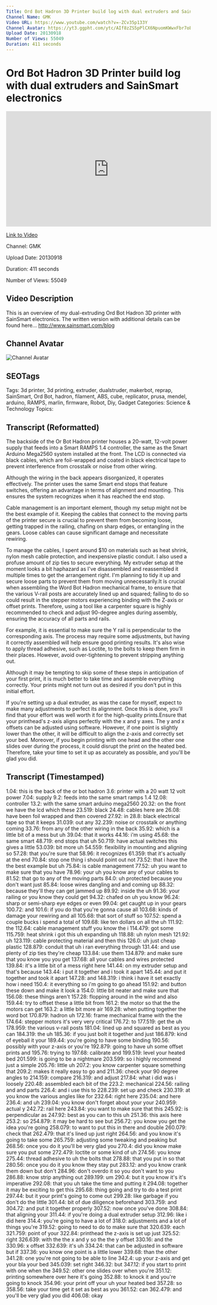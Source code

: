 ```yaml
---
Title: Ord Bot Hadron 3D Printer build log with dual extruders and SainSmart electronics
Channel Name: GMK
Video URL: https://www.youtube.com/watch?v=-ZCv35p133Y
Channel Avatar: https://yt3.ggpht.com/ytc/AIf8zZS5pPlCX6NpuomKWwxFbr7oEktpdnnA8KzRb3Mr=s88-c-k-c0x00ffffff-no-rj
Upload Date: 20130918
Number of Views: 55049
Duration: 411 seconds
---
```


# Ord Bot Hadron 3D Printer build log with dual extruders and SainSmart electronics

<iframe width='560' height='315' src='https://www.youtube.com/embed/-ZCv35p133Y' frameborder='0' allow='accelerometer; autoplay; clipboard-write; encrypted-media; gyroscope; picture-in-picture' allowfullscreen></iframe>

[Link to Video](https://www.youtube.com/watch?v=-ZCv35p133Y)

Channel: GMK

Upload Date: 20130918

Duration: 411 seconds

Number of Views: 55049

## Video Description

This is an overview of my dual-extruding Ord Bot Hadron 3D printer with SainSmart electronics. The written version with additional details can be found here... http://www.sainsmart.com/blog

## Channel Avatar

![Channel Avatar](https://yt3.ggpht.com/ytc/AIf8zZS5pPlCX6NpuomKWwxFbr7oEktpdnnA8KzRb3Mr=s88-c-k-c0x00ffffff-no-rj)

## SEOTags

Tags: 3d printer, 3d printing, extruder, dualstruder, makerbot, reprap, SainSmart, Ord Bot, hadron, filament, ABS, cube, replicator, prusa, mendel, arduino, RAMPS, marlin, firmware, Robot, Diy, Gadget
Categories: Science & Technology
Topics: 
## Transcript (Reformatted)

The backside of the Or Bot Hadron printer houses a 20-watt, 12-volt power supply that feeds into a Smart RAMPS 1.4 controller, the same as the Smart Arduino Mega2560 system installed at the front. The LCD is connected via black cables, which are foil-wrapped and coated in black electrical tape to prevent interference from crosstalk or noise from other wiring.

Although the wiring in the back appears disorganized, it operates effectively. The printer uses the same Smart end stops that feature switches, offering an advantage in terms of alignment and mounting. This ensures the system recognizes when it has reached the end stop.

Cable management is an important element, though my setup might not be the best example of it. Keeping the cables that connect to the moving parts of the printer secure is crucial to prevent them from becoming loose, getting trapped in the railing, chafing on sharp edges, or entangling in the gears. Loose cables can cause significant damage and necessitate rewiring.

To manage the cables, I spent around $10 on materials such as heat shrink, nylon mesh cable protection, and inexpensive plastic conduit. I also used a profuse amount of zip ties to secure everything. My extruder setup at the moment looks a bit haphazard as I've disassembled and reassembled it multiple times to get the arrangement right. I'm planning to tidy it up and secure loose parts to prevent them from moving unnecessarily.It is crucial when assembling the Word Bot Hadron mechanical frame, to ensure that the various V-rail posts are accurately lined up and squared; failing to do so could result in the stepper motors experiencing binding with the Z-axis or offset prints. Therefore, using a tool like a carpenter square is highly recommended to check and adjust 90-degree angles during assembly, ensuring the accuracy of all parts and rails. 

For example, it is essential to make sure the Y rail is perpendicular to the corresponding axis. The process may require some adjustments, but having it correctly assembled will help ensure good printing results. It's also wise to apply thread adhesive, such as Loctite, to the bolts to keep them firm in their places. However, avoid over-tightening to prevent stripping anything out. 

Although it may be tempting to skip some of these steps in anticipation of your first print, it is much better to take time and assemble everything correctly. Your prints might not turn out as desired if you don't put in this initial effort.

If you're setting up a dual extruder, as was the case for myself, expect to make many adjustments to perfect its alignment. Once this is done, you'll find that your effort was well worth it for the high-quality prints.Ensure that your printhead's z-axis aligns perfectly with the x and y axes. The y and x offsets can be adjusted using software. However, if one point is slightly lower than the other, it will be difficult to align the z-axis and correctly set your bed. Moreover, if you begin printing with one head and the other one slides over during the process, it could disrupt the print on the heated bed. Therefore, take your time to set it up as accurately as possible, and you'll be glad you did.
## Transcript (Timestamped)

1.04: this is the back of the or bot hadron
3.6: printer with a 20 watt 12 volt power
7.04: supply
9.2: feeds into the same smart ramps 1.4
12.08: controller
13.2: with the same smart arduino mega2560
20.32: on the front we have the lcd which these
23.519: black
24.48: cables here are
26.08: have been foil wrapped and then covered
27.92: in
28.8: black electrical tape so that it keeps
31.039: out any
32.239: noise or crosstalk or anything coming
33.76: from any of the other wiring in the back
35.92: which is a little bit of a mess but uh
39.04: that it works
44.16: i'm using
45.68: the same smart
48.719: end stops that uh
50.719: have actual switches this gives a little
53.039: bit more uh
54.559: flexibility in mounting and aligning so
57.28: that you're sure that
58.96: it recognizes
61.359: that it's actually at the end
70.84: stop one thing i should point out not
73.52: that i have the the best example but uh
75.84: is cable management
77.52: uh you want to make sure that you have
78.96: your uh you know any of your cables to
81.52: that go to any of the moving parts
84.0: uh protected because you don't want just
85.84: loose wires dangling and and coming up
88.32: because they'll they can get jammed up
89.92: inside the uh
91.36: your railing or you know they could get
94.32: chafed on uh you know
96.24: sharp or semi-sharp eye edges or even
99.04: get caught up in your gears
100.72: and
101.6: if you do that you're gonna cause all
103.68: kinds of damage your rewiring and all
105.68: that sort of stuff so
107.52: spend a couple bucks i spend a total of
109.68: like ten dollars on all the uh
111.92: the
112.64: cable management stuff you know the i
114.479: got some
115.759: heat shrink i got this uh expanding uh
118.88: uh nylon mesh
121.92: uh
123.119: cable protecting material and then this
126.0: uh just cheap plastic
128.879: conduit that uh i ran everything through
131.44: and use plenty of zip ties they're cheap
133.84: use them
134.879: and make sure that you know you you get
137.68: all your cables and wires protected
139.84: it's a little bit of a mess right here
141.44: on my extruder setup and that's because
143.44: i put it together and i took it apart
145.44: and put it together and took it apart
147.28: and
148.319: i think i have it set exactly how i need
150.4: it everything so i'm going to go ahead
151.92: and button these down and make it look a
154.0: little bit neater and make sure that
156.08: these things aren't
157.28: flopping around in the wind and also
159.44: try to offset these a little bit from
161.2: the motor so that the the motors can get
163.2: a little bit more air
169.28: when putting together the word bot
170.879: hadron uh
172.16: frame mechanical frame with the the
174.64: stepper motors it's very very critical
176.72: to
177.519: get the uh
178.959: the various v-rail posts
181.04: lined up and squared as best as you can
184.319: the uh
185.36: if you just bolt it together and just
186.879: kind of eyeball it your
189.44: you're going to have some binding
190.56: possibly with your z-axis or you're
192.879: going to have uh some offset prints and
195.76: trying to
197.68: calibrate and
199.519: level your heated bed
201.599: is going to be a nightmare
203.599: so i highly recommend just a simple
205.76: little uh
207.2: you know carpenter square something that
209.2: makes it really easy to go and
211.36: check your 90 degree angles to
214.159: compare
216.319: and adjust
217.84: what i did was i loosely
220.48: assembled each bit of the
223.2: mechanical
224.56: railing and and parts
226.4: and i use this to
228.239: set up and check
230.319: at you know the various angles like for
232.64: right here
235.04: and here
236.4: and uh
239.04: you know don't forget about your your
240.959: actual y
242.72: rail here
243.84: you want to make sure that this
245.92: is perpendicular as
247.92: best as you can to this uh
251.36: this axis here
253.2: so
254.879: it may be hard to see but
256.72: you know you get the idea you're going
258.079: to want to put this in there and double
260.079: check that
262.479: that it's lined up just right
264.56: and you know it's going to take some
265.759: adjusting some tweaking and peaking but
268.56: once you do it you'll be very glad you
270.4: did you know make sure you put some
272.479: loctite or some kind of uh
274.56: you know
275.44: thread adhesive to uh the bolts that
278.88: that you put in so that
280.56: once you do it you know they stay put
283.12: and you know crank them down but don't
284.96: don't overdo it so you don't want to you
286.88: know strip anything out
289.199: um
290.4: but it you know it's it's imperative
292.08: that you uh take the time and putting it
294.08: together it may be exciting to get this
295.68: thing going and try to do a test print
297.44: but it your print's going to come out
299.28: like garbage if you don't do the little
301.44: bit of due diligence beforehand
303.759: and
304.72: and put it together properly
307.52: now once you've done
308.84: that aligning your
311.44: if you're doing a dual extruder setup
312.96: like i did here
314.4: you're going to have a lot of
318.0: adjustments and a lot of things you're
319.52: going to need to do to make sure that
320.639: each
321.759: point of your
322.84: printhead the z-axis is set up just
325.52: right
326.639: with the the x and y so the the y offset
330.16: and the
330.96: x offset
332.639: it's uh
334.24: that can be adjusted in software but if
337.36: you know one point is a little lower
339.68: than the other
341.28: one you're not going to be able to line
342.4: up your z-axis and get your bla your bed
345.039: set right
346.32: but
347.12: if you start to print with one when the
349.52: other one slides over when you're
351.12: printing somewhere over here it's going
352.88: to knock it and you're going to knock
354.96: your print off your uh your heated bed
357.28: so
358.56: take your time get it set as best as you
361.52: can
362.479: and you'll be very glad you did
406.08: okay

